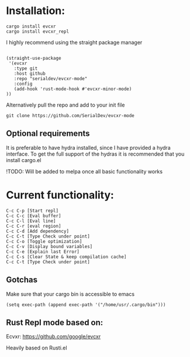# Installation:

```
cargo install evcxr
cargo install evcxr_repl
```

I highly recommend using the straight package manager

```

(straight-use-package
 '(evcxr
   :type git
   :host github
   :repo "serialdev/evcxr-mode"
   :config
   (add-hook 'rust-mode-hook #'evcxr-minor-mode)
))
```

Alternatively pull the repo and add to your init file
```
git clone https://github.com/SerialDev/evcxr-mode
```

## Optional requirements

It is preferable to have hydra installed, since I have provided a hydra interface.
To get the full support of the hydras it is recommended that you install cargo.el

!TODO: Will be added to melpa once all basic functionality works

# Current functionality:

```
C-c C-p [Start repl]
C-c C-c [Eval buffer]
C-c C-l [Eval line]
C-c C-r [eval region]
C-c C-d [Add dependency]
C-c C-t [Type Check under point]
C-c C-o [Toggle optimization]
C-c C-v [Display bound variables]
C-c C-e [Explain last Error]
C-c C-s [Clear State & keep compilation cache]
C-c C-t [Type Check under point]
```

## Gotchas
Make sure that your cargo bin is accessible to emacs
```
(setq exec-path (append exec-path '("/home/usr/.cargo/bin")))
```

## Rust Repl mode based on:

Ecvxr: https://github.com/google/evcxr

Heavily based on Rusti.el
